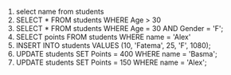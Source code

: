 1. select name 
from students
2. SELECT * 
FROM students 
WHERE Age > 30
3. SELECT * 
FROM students 
WHERE Age = 30 AND Gender = 'F';
4. SELECT points
FROM students 
WHERE name = 'Alex'
5. INSERT INTO students
VALUES (10, 'Fatema', 25, 'F', 1080); 
6. UPDATE students
SET Points = 400
WHERE name = 'Basma';
7. UPDATE students
SET Points = 150
WHERE name = 'Alex';


